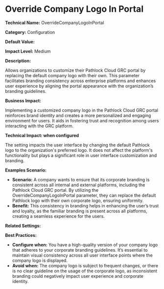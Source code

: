 # Override Company Logo In Portal

**Technical Name:** OverrideCompanyLogoInPortal

**Category:** Configuration

**Default Value:** 

**Impact Level:** Medium

**Description:**

Allows organizations to customize their Pathlock Cloud GRC portal by replacing the default company logo with their own. This parameter facilitates branding consistency across enterprise platforms and enhances user experience by aligning the portal appearance with the organization’s branding guidelines.

**Business Impact:**

Implementing a customized company logo in the Pathlock Cloud GRC portal reinforces brand identity and creates a more personalized and engaging environment for users. It aids in fostering trust and recognition among users interacting with the GRC platform.

**Technical Impact: when configured**

The setting impacts the user interface by changing the default Pathlock logo to the organization's preferred logo. It does not affect the platform's functionality but plays a significant role in user interface customization and branding.

**Examples Scenario:**

- **Scenario:** A company wants to ensure that its corporate branding is consistent across all internal and external platforms, including the Pathlock Cloud GRC portal. By utilizing the OverrideCompanyLogoInPortal parameter, they can replace the default Pathlock logo with their own corporate logo, ensuring uniformity.
- **Benefit:** This consistency in branding helps in enhancing the user’s trust and loyalty, as the familiar branding is present across all platforms, creating a seamless experience for the users.

**Related Settings:** 

**Best Practices:** 

- **Configure when:** You have a high-quality version of your company logo that adheres to your corporate branding guidelines. It’s essential to maintain visual consistency across all user interface points where the company logo is displayed.
- **Avoid when:** The company logo is subject to frequent changes, or there is no clear guideline on the usage of the corporate logo, as inconsistent branding could negatively impact user experience and corporate identity.